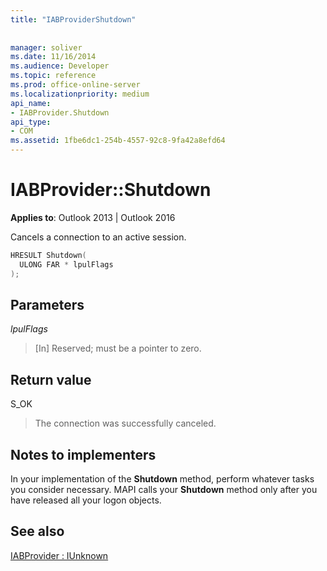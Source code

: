 ```yaml
---
title: "IABProviderShutdown"
 
 
manager: soliver
ms.date: 11/16/2014
ms.audience: Developer
ms.topic: reference
ms.prod: office-online-server
ms.localizationpriority: medium
api_name:
- IABProvider.Shutdown
api_type:
- COM
ms.assetid: 1fbe6dc1-254b-4557-92c8-9fa42a8efd64
---
```


# IABProvider::Shutdown

  
  
**Applies to**: Outlook 2013 | Outlook 2016 
  
Cancels a connection to an active session.
  
```cpp
HRESULT Shutdown(
  ULONG FAR * lpulFlags
);
```

## Parameters

 _lpulFlags_
  
> [In] Reserved; must be a pointer to zero.
    
## Return value

S_OK 
  
> The connection was successfully canceled.
    
## Notes to implementers

In your implementation of the **Shutdown** method, perform whatever tasks you consider necessary. MAPI calls your **Shutdown** method only after you have released all your logon objects. 
  
## See also



[IABProvider : IUnknown](iabprovideriunknown.md)

